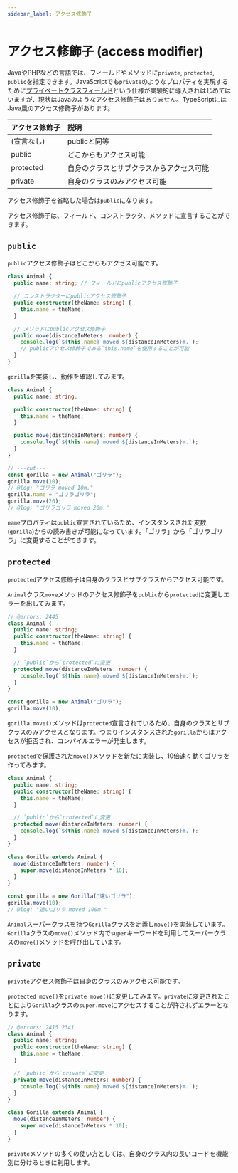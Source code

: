 ```yaml
---
sidebar_label: アクセス修飾子
---
```


# アクセス修飾子 (access modifier)

JavaやPHPなどの言語では、フィールドやメソッドに`private`, `protected`, `public`を指定できます。JavaScriptでも`private`のようなプロパティを実現するために[プライベートクラスフィールド](https://developer.mozilla.org/ja/docs/Web/JavaScript/Reference/Classes/Private_class_fields)という仕様が実験的に導入されはじめてはいますが、現状はJavaのようなアクセス修飾子はありません。TypeScriptにはJava風のアクセス修飾子があります。

| アクセス修飾子 | 説明                                     |
| :------------- | :--------------------------------------- |
| (宣言なし)     | publicと同等                             |
| public         | どこからもアクセス可能                   |
| protected      | 自身のクラスとサブクラスからアクセス可能 |
| private        | 自身のクラスのみアクセス可能             |

アクセス修飾子を省略した場合は`public`になります。

アクセス修飾子は、フィールド、コンストラクタ、メソッドに宣言することができます。

## `public`

`public`アクセス修飾子はどこからもアクセス可能です。

```ts twoslash
class Animal {
  public name: string; // フィールドにpublicアクセス修飾子

  // コンストラクターにpublicアクセス修飾子
  public constructor(theName: string) {
    this.name = theName;
  }

  // メソッドにpublicアクセス修飾子
  public move(distanceInMeters: number) {
    console.log(`${this.name} moved ${distanceInMeters}m.`);
    // publicアクセス修飾子である`this.name`を使用することが可能
  }
}
```

`gorilla`を実装し、動作を確認してみます。

```ts twoslash
class Animal {
  public name: string;

  public constructor(theName: string) {
    this.name = theName;
  }

  public move(distanceInMeters: number) {
    console.log(`${this.name} moved ${distanceInMeters}m.`);
  }
}

// ---cut---
const gorilla = new Animal("ゴリラ");
gorilla.move(10);
// @log: "ゴリラ moved 10m."
gorilla.name = "ゴリラゴリラ";
gorilla.move(20);
// @log: "ゴリラゴリラ moved 20m."
```

`name`プロパティは`public`宣言されているため、インスタンスされた変数(`gorilla`)からの読み書きが可能になっています。「ゴリラ」から「ゴリラゴリラ」に変更することができます。

## `protected`

`protected`アクセス修飾子は自身のクラスとサブクラスからアクセス可能です。

`Animal`クラス`move`メソッドのアクセス修飾子を`public`から`protected`に変更しエラーを出してみます。

```ts twoslash
// @errors: 2445
class Animal {
  public name: string;
  public constructor(theName: string) {
    this.name = theName;
  }

  // `public`から`protected`に変更
  protected move(distanceInMeters: number) {
    console.log(`${this.name} moved ${distanceInMeters}m.`);
  }
}

const gorilla = new Animal("ゴリラ");
gorilla.move(10);
```

`gorilla.move()`メソッドは`protected`宣言されているため、自身のクラスとサブクラスのみアクセスとなります。つまりインスタンスされた`gorilla`からはアクセスが拒否され、コンパイルエラーが発生します。

`protected`で保護された`move()`メソッドを新たに実装し、10倍速く動くゴリラを作ってみます。

```ts twoslash
class Animal {
  public name: string;
  public constructor(theName: string) {
    this.name = theName;
  }

  // `public`から`protected`に変更
  protected move(distanceInMeters: number) {
    console.log(`${this.name} moved ${distanceInMeters}m.`);
  }
}

class Gorilla extends Animal {
  move(distanceInMeters: number) {
    super.move(distanceInMeters * 10);
  }
}

const gorilla = new Gorilla("速いゴリラ");
gorilla.move(10);
// @log: "速いゴリラ moved 100m."
```

`Animal`スーパークラスを持つ`Gorilla`クラスを定義し`move()`を実装しています。`Gorilla`クラスの`move()`メソッド内で`super`キーワードを利用してスーパークラスの`move()`メソッドを呼び出しています。

## `private`

`private`アクセス修飾子は自身のクラスのみアクセス可能です。

`protected move()`を`private move()`に変更してみます。`private`に変更されたことにより`Gorilla`クラスの`super.move`にアクセスすることが許されずエラーとなります。

```ts twoslash
// @errors: 2415 2341
class Animal {
  public name: string;
  public constructor(theName: string) {
    this.name = theName;
  }

  // `public`から`private`に変更
  private move(distanceInMeters: number) {
    console.log(`${this.name} moved ${distanceInMeters}m.`);
  }
}

class Gorilla extends Animal {
  move(distanceInMeters: number) {
    super.move(distanceInMeters * 10);
  }
}
```

`private`メソッドの多くの使い方としては、自身のクラス内の長いコードを機能別に分けるときに利用します。
